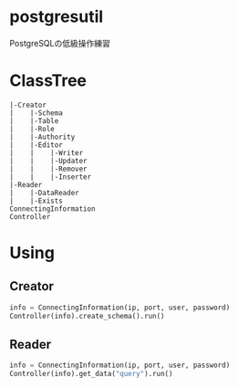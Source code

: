 # postgresutil  
PostgreSQLの低級操作練習

# ClassTree
```Psql  
|-Creator  
|    |-Schema  
|    |-Table  
|    |-Role  
|    |-Authority  
|    |-Editor  
|    |    |-Writer  
|    |    |-Updater  
|    |    |-Remover  
|    |    |-Inserter  
|-Reader  
|    |-DataReader  
|    |-Exists  
ConnectingInformation  
Controller  
```
# Using
## Creator
```creator.py
info = ConnectingInformation(ip, port, user, password)  
Controller(info).create_schema().run()
```
## Reader
```reader.py
info = ConnectingInformation(ip, port, user, password)  
Controller(info).get_data("query").run()
```

